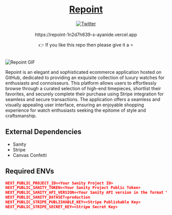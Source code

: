 <div align="center">
  <a href="https://repoint-1n2d7h639-s-ayanide.vercel.app/">
  <h1>Repoint</h1>
  </a>
  <a href="https://twitter.com/s_ayanide">
    <img alt="Twitter" src="https://img.shields.io/twitter/url.svg?label=%40s_ayanide&style=social&url=https%3A%2F%2Ftwitter.com%2Fs_ayanide" />
  </a>
  <br />
  <br />
  <div>
    https://repoint-1n2d7h639-s-ayanide.vercel.app
  </div>
  <p>👉 If you like this repo then please give it a ⭐️</p>
  <br />
</div>

<img src="https://s6.gifyu.com/images/S6Iw2.gif" alt="Repoint GIF" />

Repoint is an elegant and sophisticated ecommerce application hosted on GitHub, dedicated to providing an exquisite collection of luxury watches for enthusiasts and connoisseurs. This platform allows users to effortlessly browse through a curated selection of high-end timepieces, shortlist their favorites, and securely complete their purchase using Stripe integration for seamless and secure transactions. The application offers a seamless and visually appealing user interface, ensuring an enjoyable shopping experience for watch enthusiasts seeking the epitome of style and craftsmanship.

## External Dependencies

* Sanity
* Stripe
* Canvas Confetti

## Required ENVs

```json
NEXT_PUBLIC_PROJECT_ID=<Your Sanity Project ID>
NEXT_PUBLIC_SANITY_TOKEN=<Your Sanity Project Public Token>
NEXT_PUBLIC_SANITY_API_VERSION=<Your Sanity API version in the format YYYY-MM-DD>
NEXT_PUBLIC_SANITY_DATASET=production
NEXT_PUBLIC_STRIPE_PUBLISHABLE_KEY=<Stripe Publishable Key>
NEXT_PUBLIC_STRIPE_SECRET_KEY=<Stripe Secret Key>
```
